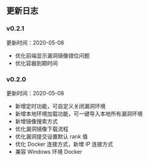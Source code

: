 ## 更新日志

###  v0.2.1

更新时间：2020-05-08

- 优化前端显示漏洞镜像错位问题
- 优化容器到期时间

### v0.2.0

更新时间：2020-05-08

- 新增定时功能，可自定义关闭漏洞环境
- 新增本地环境加载功能，可一键导入本地所有漏洞环境
- 新增镜像搜索方式
- 优化漏洞镜像下载流程
- 优化漏洞提交设置默认 rank 值
- 优化 Docker 连接方式，新增 IP 连接方式
- 兼容 Windows 环境 Docker

